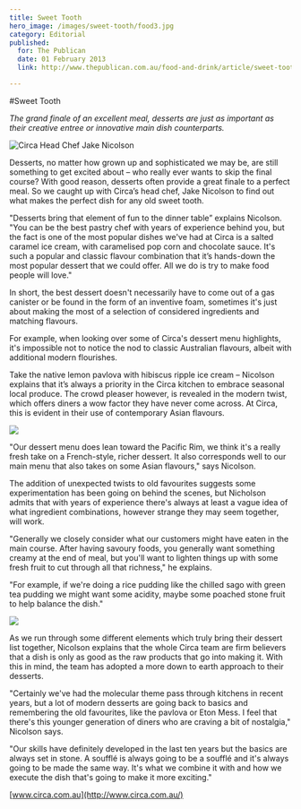 ```yaml
---
title: Sweet Tooth
hero_image: /images/sweet-tooth/food3.jpg
category: Editorial
published:
  for: The Publican
  date: 01 February 2013
  link: http://www.thepublican.com.au/food-and-drink/article/sweet-tooth

---
```


#Sweet Tooth

*The grand finale of an excellent meal, desserts are just as important as their creative entree or innovative main dish counterparts.*

![Circa Head Chef Jake Nicolson](/images/sweet-tooth/JakeN1.jpg)

Desserts, no matter how grown up and sophisticated we may be, are still something to get excited about – who really ever wants to skip the final course? With good reason, desserts often provide a great finale to a perfect meal. So we caught up with Circa’s head chef, Jake Nicolson to find out what makes the perfect dish for any old sweet tooth.

"Desserts bring that element of fun to the dinner table” explains Nicolson. "You can be the best pastry chef with years of experience behind you, but the fact is one of the most popular dishes we've had at Circa is a salted caramel ice cream, with caramelised pop corn and chocolate sauce. It's such a popular and classic flavour combination that it’s hands-down the most popular dessert that we could offer. All we do is try to make food people will love."

In short, the best dessert doesn't necessarily have to come out of a gas canister or be found in the form of an inventive foam, sometimes it's just about making the most of a selection of considered ingredients and matching flavours.

For example, when looking over some of Circa's dessert menu highlights, it's impossible not to notice the nod to classic Australian flavours, albeit with additional modern flourishes.

Take the native lemon pavlova with hibiscus ripple ice cream – Nicolson explains that it’s always a priority in the Circa kitchen to embrace seasonal local produce. The crowd pleaser however, is revealed in the modern twist, which offers diners a wow factor they have never come across. At Circa, this is evident in their use of contemporary Asian flavours.

![](/images/sweet-tooth/food1.jpg)

"Our dessert menu does lean toward the Pacific Rim, we think it's a really fresh take on a French-style, richer dessert. It also corresponds well to our main menu that also takes on some Asian flavours," says Nicolson.

The addition of unexpected twists to old favourites suggests some experimentation has been going on behind the scenes, but Nicholson admits that with years of experience there's always at least a vague idea of what ingredient combinations, however strange they may seem together, will work.

"Generally we closely consider what our customers might have eaten in the main course. After having savoury foods, you generally want something creamy at the end of meal, but you'll want to lighten things up with some fresh fruit to cut through all that richness," he explains.

"For example, if we're doing a rice pudding like the chilled sago with green tea pudding we might want some acidity, maybe some poached stone fruit to help balance the dish."

![](/images/sweet-tooth/food2.jpg)

As we run through some different elements which truly bring their dessert list together, Nicolson explains that the whole Circa team are firm believers that a dish is only as good as the raw products that go into making it. With this in mind, the team has adopted a more down to earth approach to their desserts.

"Certainly we've had the molecular theme pass through kitchens in recent years, but a lot of modern desserts are going back to basics and remembering the old favourites, like the pavlova or Eton Mess. I feel that there's this younger generation of diners who are craving a bit of nostalgia," Nicolson says.

"Our skills have definitely developed in the last ten years but the basics are always set in stone. A soufflé is always going to be a soufflé and it's always going to be made the same way. It's what we combine it with and how we execute the dish that's going to make it more exciting."

[www.circa.com.au](http://www.circa.com.au/)